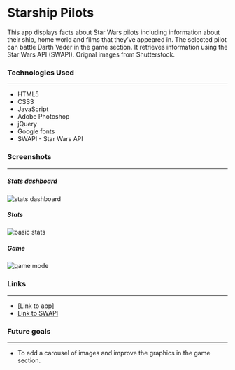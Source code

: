 # Starship Pilots 

This app displays facts about Star Wars pilots including information about their ship, home world and films that they’ve appeared in. The selected pilot can battle Darth Vader in the game section. It retrieves information using the Star Wars API (SWAPI). Orignal images from Shutterstock.

### Technologies Used
---

* HTML5
* CSS3
* JavaScript
* Adobe Photoshop
* jQuery
* Google fonts
* SWAPI - Star Wars API 

### Screenshots
---

##### *Stats dashboard*
![stats dashboard](https://i.imgur.com/C0TyXg9.png)
##### *Stats*
![basic stats](https://i.imgur.com/RHb5k98.png)
##### *Game*
![game mode](https://i.imgur.com/rQIqndk.png)

### Links
---

* [Link to app]  
* [Link to SWAPI](https://swapi.dev/)

### Future goals
---
* To add a carousel of images and improve the graphics in the game section. 
